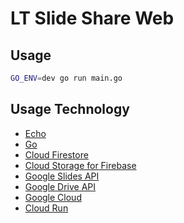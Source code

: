 # LT Slide Share Web

## Usage
```bash
GO_ENV=dev go run main.go
```

## Usage Technology
 - [Echo](https://echo.labstack.com/)
 - [Go](https://go.dev/)
 - [Cloud Firestore](https://firebase.google.com/docs/firestore?hl=ja)
 - [Cloud Storage for Firebase](https://firebase.google.com/docs/storage?hl=ja)
 - [Google Slides API](https://developers.google.com/slides/api/reference/rest?hl=ja)
 - [Google Drive API](https://developers.google.com/drive/api/reference/rest/v3?hl=ja)
 - [Google Cloud](https://cloud.google.com/)
 - [Cloud Run](https://cloud.google.com/run?hl=ja)
